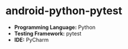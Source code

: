 # android-python-pytest

- **Programming Language:** Python
- **Testing Framework:** pytest
- **IDE:** PyCharm
